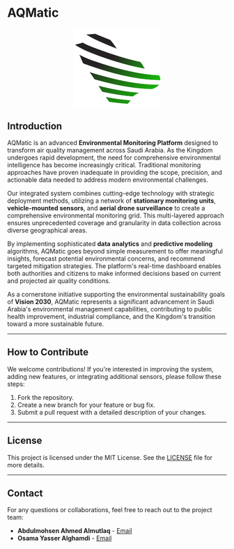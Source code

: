 # AQMatic

<p align="center">
  <picture>
    <source media="(prefers-color-scheme: dark)" srcset="logo/PNG_version_dark.png">
    <source media="(prefers-color-scheme: light)" srcset="logo/PNG_version.png">
    <img alt="AQMatic Logo" src="logo/PNG_version.png" width="200">
  </picture>
</p>

## Introduction

AQMatic is an advanced **Environmental Monitoring Platform** designed to transform air quality management across Saudi Arabia. As the Kingdom undergoes rapid development, the need for comprehensive environmental intelligence has become increasingly critical. Traditional monitoring approaches have proven inadequate in providing the scope, precision, and actionable data needed to address modern environmental challenges.

Our integrated system combines cutting-edge technology with strategic deployment methods, utilizing a network of **stationary monitoring units**, **vehicle-mounted sensors**, and **aerial drone surveillance** to create a comprehensive environmental monitoring grid. This multi-layered approach ensures unprecedented coverage and granularity in data collection across diverse geographical areas.

By implementing sophisticated **data analytics** and **predictive modeling** algorithms, AQMatic goes beyond simple measurement to offer meaningful insights, forecast potential environmental concerns, and recommend targeted mitigation strategies. The platform's real-time dashboard enables both authorities and citizens to make informed decisions based on current and projected air quality conditions.

As a cornerstone initiative supporting the environmental sustainability goals of **Vision 2030**, AQMatic represents a significant advancement in Saudi Arabia's environmental management capabilities, contributing to public health improvement, industrial compliance, and the Kingdom's transition toward a more sustainable future.

---

## How to Contribute

We welcome contributions! If you're interested in improving the system, adding new features, or integrating additional sensors, please follow these steps:

1. Fork the repository.
2. Create a new branch for your feature or bug fix.
3. Submit a pull request with a detailed description of your changes.

---

## License

This project is licensed under the MIT License. See the [LICENSE](LICENSE) file for more details.

---

## Contact

For any questions or collaborations, feel free to reach out to the project team:

- **Abdulmohsen Ahmed Almutlaq** - [Email](mailto:2135011@kau.edu.sa)
- **Osama Yasser Alghamdi** - [Email](mailto:2137555@kau.edu.sa)
